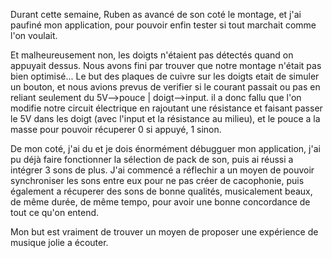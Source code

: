Durant cette semaine, Ruben as avancé de son coté le montage, et j'ai paufiné mon application, pour pouvoir enfin tester si tout marchait
 comme l'on voulait.  
 
Et malheureusement non, les doigts n'étaient pas détectés quand on appuyait dessus.
Nous avons fini par trouver que notre montage n'était pas bien optimisé... Le but des plaques de cuivre sur les doigts etait de simuler un bouton, et nous avions prevus 
de verifier si le courant passait ou pas en reliant seulement du 5V-->pouce | doigt-->input.
il a donc fallu que l'on modifie notre circuit électrique en rajoutant une résistance et faisant passer le 5V dans les doigt (avec l'input et la résistance au milieu), et le pouce a la masse pour pouvoir récuperer 0 si appuyé, 1 sinon.  

De mon coté, j'ai du et je dois énormément débugguer mon application, j'ai pu déjà faire fonctionner la sélection de pack de son, puis ai réussi a intégrer 3 sons de plus.
J'ai commencé a réflechir a un moyen de pouvoir synchroniser les sons entre eux pour ne pas créer de cacophonie, puis également a récuperer des sons de bonne qualités, musicalement beaux, de même durée, de même tempo, pour avoir une bonne concordance de tout ce qu'on entend.  

Mon but est vraiment de trouver un moyen de proposer une expérience de musique jolie a écouter.
